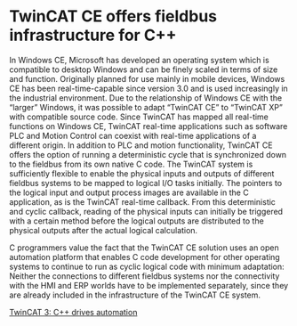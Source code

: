 # TwinCAT CE offers fieldbus infrastructure for C++

In Windows CE, Microsoft has developed an operating system which is compatible to desktop Windows and can be finely scaled in terms of size and function. Originally planned for use mainly in mobile devices, Windows CE has been real-time-capable since version 3.0 and is used increasingly in the industrial environment. Due to the relationship of Windows CE with the “larger” Windows, it was possible to adapt “TwinCAT CE” to “TwinCAT XP” with compatible source code. Since TwinCAT has mapped all real-time functions on Windows CE, TwinCAT real-time applications such as software PLC and Motion Control can coexist with real-time applications of a different origin. In addition to PLC and motion functionality, TwinCAT CE offers the option of running a deterministic cycle that is synchronized down to the fieldbus from its own native C code. The TwinCAT system is sufficiently flexible to enable the physical inputs and outputs of different fieldbus systems to be mapped to logical I/O tasks initially. The pointers to the logical input and output process images are available in the C application, as is the TwinCAT real-time callback. From this deterministic and cyclic callback, reading of the physical inputs can initially be triggered with a certain method before the logical outputs are distributed to the physical outputs after the actual logical calculation.

C programmers value the fact that the TwinCAT CE solution uses an open automation platform that enables C code development for other operating systems to continue to run as cyclic logical code with minimum adaptation: Neither the connections to different fieldbus systems nor the connectivity with the HMI and ERP worlds have to be implemented separately, since they are already included in the infrastructure of the TwinCAT CE system.

[TwinCAT 3: C++ drives automation](http://www.pc-control.net/pdf/special_25_years_pcc/products/pcc_special_0811_twincat3_e.pdf)
